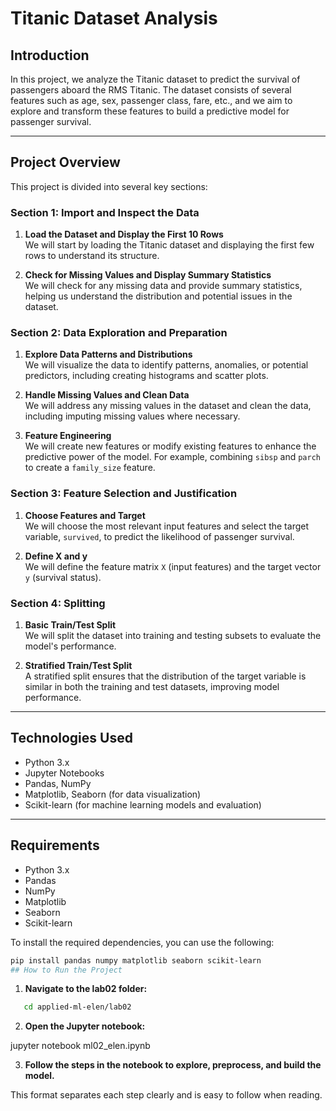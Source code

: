 # Titanic Dataset Analysis

## Introduction

In this project, we analyze the Titanic dataset to predict the survival of passengers aboard the RMS Titanic. The dataset consists of several features such as age, sex, passenger class, fare, etc., and we aim to explore and transform these features to build a predictive model for passenger survival.

---

## Project Overview

This project is divided into several key sections:

### Section 1: Import and Inspect the Data

1. **Load the Dataset and Display the First 10 Rows**  
   We will start by loading the Titanic dataset and displaying the first few rows to understand its structure.

2. **Check for Missing Values and Display Summary Statistics**  
   We will check for any missing data and provide summary statistics, helping us understand the distribution and potential issues in the dataset.

### Section 2: Data Exploration and Preparation

1. **Explore Data Patterns and Distributions**  
   We will visualize the data to identify patterns, anomalies, or potential predictors, including creating histograms and scatter plots.

2. **Handle Missing Values and Clean Data**  
   We will address any missing values in the dataset and clean the data, including imputing missing values where necessary.

3. **Feature Engineering**  
   We will create new features or modify existing features to enhance the predictive power of the model. For example, combining `sibsp` and `parch` to create a `family_size` feature.

### Section 3: Feature Selection and Justification

1. **Choose Features and Target**  
   We will choose the most relevant input features and select the target variable, `survived`, to predict the likelihood of passenger survival.

2. **Define X and y**  
   We will define the feature matrix `X` (input features) and the target vector `y` (survival status).

### Section 4: Splitting

1. **Basic Train/Test Split**  
   We will split the dataset into training and testing subsets to evaluate the model's performance.

2. **Stratified Train/Test Split**  
   A stratified split ensures that the distribution of the target variable is similar in both the training and test datasets, improving model performance.

---

## Technologies Used

- Python 3.x
- Jupyter Notebooks
- Pandas, NumPy
- Matplotlib, Seaborn (for data visualization)
- Scikit-learn (for machine learning models and evaluation)

---

## Requirements

- Python 3.x
- Pandas
- NumPy
- Matplotlib
- Seaborn
- Scikit-learn

To install the required dependencies, you can use the following:

```bash
pip install pandas numpy matplotlib seaborn scikit-learn
## How to Run the Project
```
1. **Navigate to the lab02 folder:**

```bash
   cd applied-ml-elen/lab02
``` 
2. **Open the Jupyter notebook:**

jupyter notebook ml02_elen.ipynb

3. **Follow the steps in the notebook to explore, preprocess, and build the model.**

This format separates each step clearly and is easy to follow when reading.